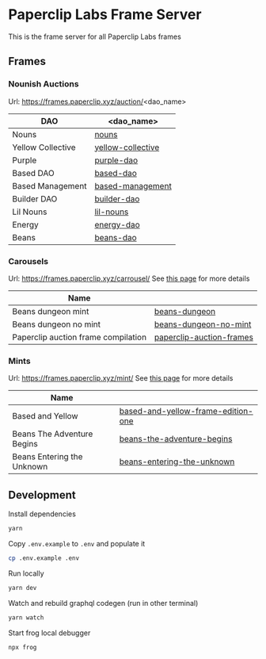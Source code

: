 # Paperclip Labs Frame Server

This is the frame server for all Paperclip Labs frames

## Frames

### Nounish Auctions

Url: https://frames.paperclip.xyz/auction/<dao_name>

| DAO               | <dao_name>                                                                  |
| ----------------- | --------------------------------------------------------------------------- |
| Nouns             | [nouns](https://frames.paperclip.xyz/auction/nouns)                         |
| Yellow Collective | [yellow-collective](https://frames.paperclip.xyz/auction/yellow-collective) |
| Purple            | [purple-dao](https://frames.paperclip.xyz/auction/purple-dao)               |
| Based DAO         | [based-dao](https://frames.paperclip.xyz/auction/based-dao)                 |
| Based Management  | [based-management](https://frames.paperclip.xyz/auction/based-management)   |
| Builder DAO       | [builder-dao](https://frames.paperclip.xyz/auction/builder-dao)             |
| Lil Nouns         | [lil-nouns](https://frames.paperclip.xyz/auction/lil-nouns)                 |
| Energy            | [energy-dao](https://frames.paperclip.xyz/auction/energy-dao)               |
| Beans             | [beans-dao](https://frames.paperclip.xyz/auction/beans-dao)                 |

### Carousels 

Url: https://frames.paperclip.xyz/carrousel/<slug>
See [this page](./src/app/carousel/) for more details

| Name                                | <slug>                                                                                     |
| ----------------------------------- | ------------------------------------------------------------------------------------------ |
| Beans dungeon mint                  | [beans-dungeon](https://frames.paperclip.xyz/carousel/beans-dungeon)                       |
| Beans dungeon no mint               | [beans-dungeon-no-mint](https://frames.paperclip.xyz/carousel/yellow-collective)           |
| Paperclip auction frame compilation | [paperclip-auction-frames](https://frames.paperclip.xyz/carousel/paperclip-auction-frames) |

### Mints

Url: https://frames.paperclip.xyz/mint/<collection>
See [this page](./src/app/mint/) for more details

| Name                       | <slug>                                                                                                     |
| -------------------------- | ---------------------------------------------------------------------------------------------------------- |
| Based and Yellow           | [based-and-yellow-frame-edition-one](https://frames.paperclip.xyz/mint/based-and-yellow-frame-edition-one) |
| Beans The Adventure Begins | [beans-the-adventure-begins](https://frames.paperclip.xyz/mint/beans-the-adventure-begins)                 |
| Beans Entering the Unknown | [beans-entering-the-unknown](https://frames.paperclip.xyz/mint/beans-entering-the-unknown)                 |


## Development

Install dependencies
```bash
yarn
```

Copy `.env.example` to `.env` and populate it
```bash
cp .env.example .env
```

Run locally
```bash
yarn dev
```

Watch and rebuild graphql codegen (run in other terminal)
```bash
yarn watch
```

Start frog local debugger
```bash
npx frog
```
